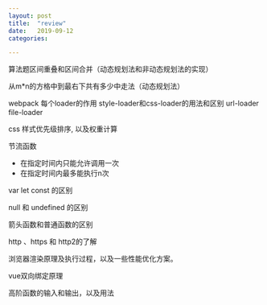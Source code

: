 ```yaml
---
layout: post
title:  "review"
date:   2019-09-12
categories: 

---
```



算法题区间重叠和区间合并（动态规划法和非动态规划法的实现）

从m*n的方格中到最右下共有多少中走法（动态规划法）

webpack 每个loader的作用
style-loader和css-loader的用法和区别
url-loader 
file-loader

css 样式优先级排序, 以及权重计算

节流函数
- 在指定时间内只能允许调用一次
- 在指定时间内最多能执行n次

var let const 的区别

null 和 undefined 的区别

箭头函数和普通函数的区别

http 、https 和 http2的了解

浏览器渲染原理及执行过程，以及一些性能优化方案。

vue双向绑定原理

高阶函数的输入和输出，以及用法

